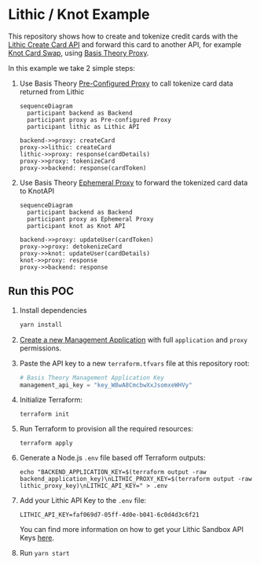 # Lithic / Knot Example

This repository shows how to create and tokenize credit cards with the
[Lithic Create Card API](https://docs.lithic.com/docs/cards#create-card) and
forward this card to another API, for example
[Knot Card Swap](https://docs.knotapi.com/docs/user-update), using
[Basis Theory Proxy]([https://docs.basistheory.com/#proxy](https://developers.basistheory.com/docs/concepts/what-is-the-proxy)).

In this example we take 2 simple steps:

1. Use Basis Theory [Pre-Configured Proxy](https://developers.basistheory.com/docs/api/proxies/pre-configured-proxies) to call tokenize card data returned from Lithic

   ```mermaid
   sequenceDiagram
     participant backend as Backend
     participant proxy as Pre-configured Proxy
     participant lithic as Lithic API

   backend->>proxy: createCard
   proxy->>lithic: createCard
   lithic->>proxy: response(cardDetails)
   proxy->>proxy: tokenizeCard
   proxy->>backend: response(cardToken)
   ```

2. Use Basis Theory [Ephemeral Proxy](https://developers.basistheory.com/docs/api/proxies/ephemeral-proxy) to forward the tokenized card data to KnotAPI

   ```mermaid   
   sequenceDiagram
     participant backend as Backend
     participant proxy as Ephemeral Proxy
     participant knot as Knot API

   backend->>proxy: updateUser(cardToken)
   proxy->>proxy: detokenizeCard
   proxy->>knot: updateUser(cardDetails)
   knot->>proxy: response
   proxy->>backend: response
   ```

## Run this POC

1. Install dependencies

   ```bash
   yarn install
   ```

2. [Create a new Management Application](https://portal.basistheory.com/applications/create?name=Terraform&permissions=application%3Acreate&permissions=application%3Aread&permissions=application%3Aupdate&permissions=application%3Adelete&permissions=proxy%3Acreate&permissions=proxy%3Aread&permissions=proxy%3Aupdate&permissions=proxy%3Adelete&type=management) with full `application` and `proxy` permissions.

3. Paste the API key to a new `terraform.tfvars` file at this repository root:

    ```terraform
    # Basis Theory Management Application Key
    management_api_key = "key_W8wA8CmcbwXxJsomxeWHVy"
    ```

4. Initialize Terraform:

    ```shell
    terraform init
    ```

5. Run Terraform to provision all the required resources:

    ```shell
    terraform apply
    ```

6. Generate a Node.js `.env` file based off Terraform outputs:

   ```shell
   echo "BACKEND_APPLICATION_KEY=$(terraform output -raw backend_application_key)\nLITHIC_PROXY_KEY=$(terraform output -raw lithic_proxy_key)\nLITHIC_API_KEY=" > .env
   ```

7. Add your Lithic API Key to the `.env` file:

   ```text
   LITHIC_API_KEY=faf069d7-05ff-4d0e-b041-6c0d4d3c6f21
   ```
   You can find more information on how to get your Lithic Sandbox API Keys
   [here](https://docs.lithic.com/docs/quick-start-generate-api-key).
   
8. Run `yarn start`
